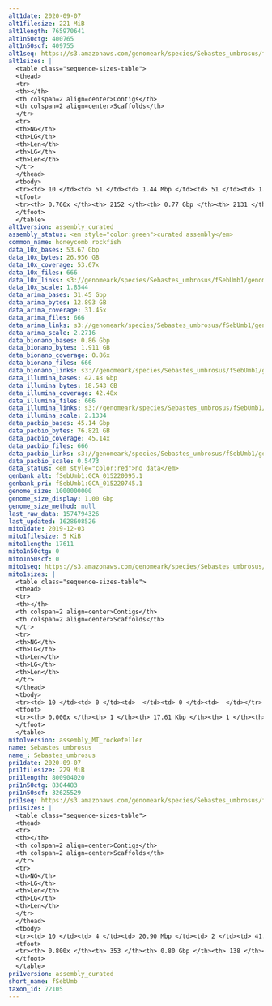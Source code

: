 ```yaml
---
alt1date: 2020-09-07
alt1filesize: 221 MiB
alt1length: 765970641
alt1n50ctg: 400765
alt1n50scf: 409755
alt1seq: https://s3.amazonaws.com/genomeark/species/Sebastes_umbrosus/fSebUmb1/assembly_curated/fSebUmb1.alt.cur.20200907.fasta.gz
alt1sizes: |
  <table class="sequence-sizes-table">
  <thead>
  <tr>
  <th></th>
  <th colspan=2 align=center>Contigs</th>
  <th colspan=2 align=center>Scaffolds</th>
  </tr>
  <tr>
  <th>NG</th>
  <th>LG</th>
  <th>Len</th>
  <th>LG</th>
  <th>Len</th>
  </tr>
  </thead>
  <tbody>
  <tr><td> 10 </td><td> 51 </td><td> 1.44 Mbp </td><td> 51 </td><td> 1.44 Mbp </td></tr>  <tr><td> 20 </td><td> 136 </td><td> 0.97 Mbp </td><td> 136 </td><td> 0.97 Mbp </td></tr>  <tr><td> 30 </td><td> 252 </td><td> 0.74 Mbp </td><td> 252 </td><td> 0.74 Mbp </td></tr>  <tr><td> 40 </td><td> 414 </td><td> 0.54 Mbp </td><td> 413 </td><td> 0.54 Mbp </td></tr>  <tr style="background-color:#cccccc;"><td> 50 </td><td> 626 </td><td> 400.77 Kbp </td><td> 624 </td><td> 409.76 Kbp </td></tr>  <tr><td> 60 </td><td> 920 </td><td> 280.66 Kbp </td><td> 915 </td><td> 282.70 Kbp </td></tr>  <tr><td> 70 </td><td> 1392 </td><td> 156.67 Kbp </td><td> 1384 </td><td> 157.87 Kbp </td></tr>  <tr><td> 80 </td><td> 0 </td><td>  </td><td> 0 </td><td>  </td></tr>  <tr><td> 90 </td><td> 0 </td><td>  </td><td> 0 </td><td>  </td></tr>  <tr><td> 100 </td><td> 0 </td><td>  </td><td> 0 </td><td>  </td></tr>  </tbody>
  <tfoot>
  <tr><th> 0.766x </th><th> 2152 </th><th> 0.77 Gbp </th><th> 2131 </th><th> 0.77 Gbp </th></tr>
  </tfoot>
  </table>
alt1version: assembly_curated
assembly_status: <em style="color:green">curated assembly</em>
common_name: honeycomb rockfish
data_10x_bases: 53.67 Gbp
data_10x_bytes: 26.956 GB
data_10x_coverage: 53.67x
data_10x_files: 666
data_10x_links: s3://genomeark/species/Sebastes_umbrosus/fSebUmb1/genomic_data/10x/<br>
data_10x_scale: 1.8544
data_arima_bases: 31.45 Gbp
data_arima_bytes: 12.893 GB
data_arima_coverage: 31.45x
data_arima_files: 666
data_arima_links: s3://genomeark/species/Sebastes_umbrosus/fSebUmb1/genomic_data/arima/<br>
data_arima_scale: 2.2716
data_bionano_bases: 0.86 Gbp
data_bionano_bytes: 1.911 GB
data_bionano_coverage: 0.86x
data_bionano_files: 666
data_bionano_links: s3://genomeark/species/Sebastes_umbrosus/fSebUmb1/genomic_data/bionano/<br>
data_illumina_bases: 42.48 Gbp
data_illumina_bytes: 18.543 GB
data_illumina_coverage: 42.48x
data_illumina_files: 666
data_illumina_links: s3://genomeark/species/Sebastes_umbrosus/fSebUmb1/genomic_data/illumina/<br>
data_illumina_scale: 2.1334
data_pacbio_bases: 45.14 Gbp
data_pacbio_bytes: 76.821 GB
data_pacbio_coverage: 45.14x
data_pacbio_files: 666
data_pacbio_links: s3://genomeark/species/Sebastes_umbrosus/fSebUmb1/genomic_data/pacbio/<br>
data_pacbio_scale: 0.5473
data_status: <em style="color:red">no data</em>
genbank_alt: fSebUmb1:GCA_015220095.1
genbank_pri: fSebUmb1:GCA_015220745.1
genome_size: 1000000000
genome_size_display: 1.00 Gbp
genome_size_method: null
last_raw_data: 1574794326
last_updated: 1628608526
mito1date: 2019-12-03
mito1filesize: 5 KiB
mito1length: 17611
mito1n50ctg: 0
mito1n50scf: 0
mito1seq: https://s3.amazonaws.com/genomeark/species/Sebastes_umbrosus/fSebUmb1/assembly_MT_rockefeller/fSebUmb1.MT.20191203.fasta.gz
mito1sizes: |
  <table class="sequence-sizes-table">
  <thead>
  <tr>
  <th></th>
  <th colspan=2 align=center>Contigs</th>
  <th colspan=2 align=center>Scaffolds</th>
  </tr>
  <tr>
  <th>NG</th>
  <th>LG</th>
  <th>Len</th>
  <th>LG</th>
  <th>Len</th>
  </tr>
  </thead>
  <tbody>
  <tr><td> 10 </td><td> 0 </td><td>  </td><td> 0 </td><td>  </td></tr>  <tr><td> 20 </td><td> 0 </td><td>  </td><td> 0 </td><td>  </td></tr>  <tr><td> 30 </td><td> 0 </td><td>  </td><td> 0 </td><td>  </td></tr>  <tr><td> 40 </td><td> 0 </td><td>  </td><td> 0 </td><td>  </td></tr>  <tr style="background-color:#cccccc;"><td> 50 </td><td> 0 </td><td style="background-color:#ff8888;">  </td><td> 0 </td><td style="background-color:#ff8888;">  </td></tr>  <tr><td> 60 </td><td> 0 </td><td>  </td><td> 0 </td><td>  </td></tr>  <tr><td> 70 </td><td> 0 </td><td>  </td><td> 0 </td><td>  </td></tr>  <tr><td> 80 </td><td> 0 </td><td>  </td><td> 0 </td><td>  </td></tr>  <tr><td> 90 </td><td> 0 </td><td>  </td><td> 0 </td><td>  </td></tr>  <tr><td> 100 </td><td> 0 </td><td>  </td><td> 0 </td><td>  </td></tr>  </tbody>
  <tfoot>
  <tr><th> 0.000x </th><th> 1 </th><th> 17.61 Kbp </th><th> 1 </th><th> 17.61 Kbp </th></tr>
  </tfoot>
  </table>
mito1version: assembly_MT_rockefeller
name: Sebastes umbrosus
name_: Sebastes_umbrosus
pri1date: 2020-09-07
pri1filesize: 229 MiB
pri1length: 800904020
pri1n50ctg: 8304483
pri1n50scf: 32625529
pri1seq: https://s3.amazonaws.com/genomeark/species/Sebastes_umbrosus/fSebUmb1/assembly_curated/fSebUmb1.pri.cur.20200907.fasta.gz
pri1sizes: |
  <table class="sequence-sizes-table">
  <thead>
  <tr>
  <th></th>
  <th colspan=2 align=center>Contigs</th>
  <th colspan=2 align=center>Scaffolds</th>
  </tr>
  <tr>
  <th>NG</th>
  <th>LG</th>
  <th>Len</th>
  <th>LG</th>
  <th>Len</th>
  </tr>
  </thead>
  <tbody>
  <tr><td> 10 </td><td> 4 </td><td> 20.90 Mbp </td><td> 2 </td><td> 41.17 Mbp </td></tr>  <tr><td> 20 </td><td> 9 </td><td> 18.80 Mbp </td><td> 4 </td><td> 38.61 Mbp </td></tr>  <tr><td> 30 </td><td> 15 </td><td> 15.67 Mbp </td><td> 7 </td><td> 36.01 Mbp </td></tr>  <tr><td> 40 </td><td> 23 </td><td> 11.45 Mbp </td><td> 10 </td><td> 34.91 Mbp </td></tr>  <tr style="background-color:#cccccc;"><td> 50 </td><td> 33 </td><td style="background-color:#88ff88;"> 8.30 Mbp </td><td> 13 </td><td style="background-color:#88ff88;"> 32.63 Mbp </td></tr>  <tr><td> 60 </td><td> 47 </td><td> 5.85 Mbp </td><td> 16 </td><td> 30.65 Mbp </td></tr>  <tr><td> 70 </td><td> 69 </td><td> 3.49 Mbp </td><td> 20 </td><td> 27.31 Mbp </td></tr>  <tr><td> 80 </td><td> 0 </td><td>  </td><td> 105 </td><td> 39.23 Kbp </td></tr>  <tr><td> 90 </td><td> 0 </td><td>  </td><td> 0 </td><td>  </td></tr>  <tr><td> 100 </td><td> 0 </td><td>  </td><td> 0 </td><td>  </td></tr>  </tbody>
  <tfoot>
  <tr><th> 0.800x </th><th> 353 </th><th> 0.80 Gbp </th><th> 138 </th><th> 0.80 Gbp </th></tr>
  </tfoot>
  </table>
pri1version: assembly_curated
short_name: fSebUmb
taxon_id: 72105
---
```

